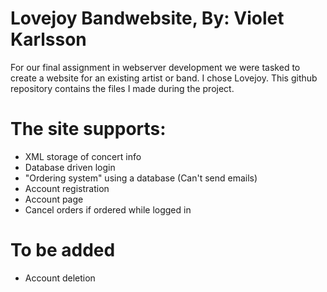 # Lovejoy Bandwebsite, By: Violet Karlsson

For our final assignment in webserver development we were tasked to create a website for an existing artist or band. I chose Lovejoy. This github repository contains the files I made during the project.

# The site supports:
+ XML storage of concert info
+ Database driven login
+ "Ordering system" using a database (Can't send emails)
+ Account registration
+ Account page
+ Cancel orders if ordered while logged in

# To be added
+ Account deletion
